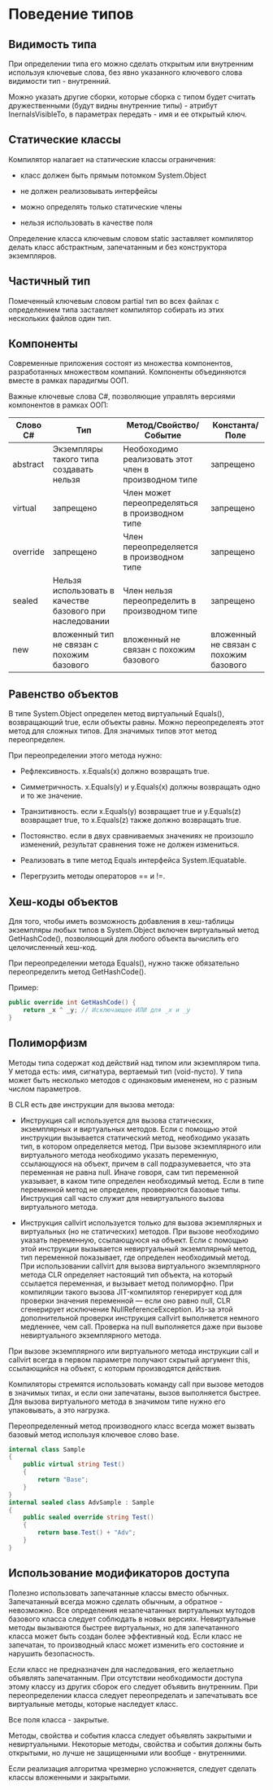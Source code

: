 # Поведение типов

## Видимость типа

При определении типа его можно сделать открытым или внутренним используя ключевые слова, без явно указанного ключевого слова видимости тип - внутренний.

Можно указать другие сборки, которые сборка с типом будет считать дружественными (будут видны внутренние типы) - атрибут InernalsVisibleTo, в параметрах передать - имя и ее открытый ключ. 

## Статические классы

Компилятор налагает на статические классы ограничения:

- класс должен быть прямым потомком System.Object

- не должен реализовывать интерфейсы

- можно определять только статические члены

- нельзя использовать в качестве поля

Определение класса ключевым словом static заставляет компилятор делать класс абстрактным, запечатанным и без конструктора экземпляров. 

## Частичный тип

Помеченный ключевым словом partial тип во всех файлах с определением типа заставляет компилятор собирать из этих нескольких файлов один тип.

## Компоненты

Современные приложения состоят из множества компонентов, разработанных множеством компаний. Компоненты объединяются вместе в рамках парадигмы ООП. 

Важные ключевые слова C#, позволяющие управлять версиями компонентов в рамках ООП:

Слово C# | Тип | Метод/Свойство/Событие | Константа/Поле
---------|-----|------------------------|-------------
abstract | Экземпляры такого типа создавать нельзя | Необоходимо реализовать этот член в производном типе | запрещено
virtual | запрещено | Член может переопределяться в производном типе | запрещено
override | запрещено | Член переопределяется в производном типе | запрещено
sealed | Нельзя использовать в качестве базового при наследовании | Член нельзя переопределить в производном типе | запрещено
new | вложенный тип не связан с похожим базового | вложенный не связан с похожим базового | вложенный не связан с похожим базового

## Равенство объектов

В типе System.Object определен метод виртуальный Equals(), возвращающий true, если объекты равны. Можно переопределеять этот метод для сложных типов. Для значимых типов этот метод переопределен. 

При переопределении этого метода нужно:

- Рефлексивность. x.Equals(x) должно возвращать true.

- Симметричность. x.Equals(y) и y.Equals(x) должны возвращать одно и то же значение.

- Транзитивность. если x.Equals(y) возвращает true и y.Equals(z) возвращает true, то x.Equals(z) также должно возвращать true.

- Постоянство. если в двух сравниваемых значениях не произошло изменений, результат сравнения тоже не должен измениться.

- Реализовать в типе метод Equals интерфейса System.IEquatable<T>.

- Перегрузить методы операторов == и !=.

## Хеш-коды объектов

Для того, чтобы иметь возможность добавления в хеш-таблицы экземпляры любых типов в System.Object включен виртуальный метод GetHashCode(), позволяющий для любого объекта вычислить его целочисленный хеш-код. 

При переопределении метода Equals(), нужно также обязательно переопределить метод GetHashCode(). 

Пример:

```csharp
public override int GetHashCode() {
    return _x ^ _y; // Исключающее ИЛИ для _x и _y
}
```

## Полиморфизм

Методы типа содержат код действий над типом или экземпляром типа. У метода есть: имя, сигнатура, вертаемый тип (void-пусто). У типа может быть несколько методов с одинаковым имененем, но с разным числом параметров. 

В CLR есть две инструкции для вызова метода:

- Инструкция call используется для вызова статических, экземплярных и виртуальных методов. Если с помощью этой инструкции вызывается статический метод, необходимо указать тип, в котором определяется метод. При вызове экземплярного или виртуального метода необходимо указать переменную, ссылающуюся на объект, причем в call подразумевается, что эта переменная не равна null. Иначе говоря, сам тип переменной указывает, в каком типе определен необходимый метод. Если в типе переменной метод не определен, проверяются базовые типы. Инструкция call часто служит для невиртуального вызова виртуального метода.

- Инструкция callvirt используется только для вызова экземплярных и виртуальных (но не статических) методов. При вызове необходимо указать переменную, ссылающуюся на объект. Если с помощью этой инструкции вызывается невиртуальный экземплярный метод, тип переменной показывает, где определен необходимый метод. При использовании callvirt для вызова виртуального экземплярного метода CLR определяет настоящий тип объекта, на который ссылается переменная, и вызывает метод полиморфно. При компиляции такого вызова JIT-компилятор генерирует код для проверки значения переменной — если оно равно null, CLR сгенерирует исключение NullReferenceException. Из-за этой дополнительной проверки инструкция callvirt выполняется немного медленнее, чем call. Проверка на null выполняется даже при вызове невиртуального экземплярного метода.

При вызове экземплярного или виртуального метода инструкции call и callvirt всегда в первом параметре получают скрытый аргумент this, ссылающийся на объект, с которым производятся действия.

Компиляторы стремятся использовать команду call при вызове методов в значимых типах, и если они запечатаны, вызов выполняется быстрее. Для вызова виртуального метода в значимом типе нужно его упаковывать, а это нагрузка.

Переопределенный метод производного класс всегда может вызвать базовый метод используя ключевое слово base.

```csharp
internal class Sample
{
    public virtual string Test()
    {
        return "Base";
    }
}
internal sealed class AdvSample : Sample
{
    public sealed override string Test()
    {
        return base.Test() + "Adv";
    }
}
```

## Использование модификаторов доступа

Полезно использовать запечатанные классы вместо обычных. Запечатанный всегда можно сделать обычным, а обратное - невозможно. Все определения незапечатанных виртуальных мутодов базового класса следует соблюдать в новых версиях. Невиртуальные методы вызываются быстрее виртуальных, но для запечатанного класса может быть создан более эффективный код. Если класс не запечатан, то производный класс может изменить его состояние и нарушить безопасность.

Если класс не предназначен для наследования, его желаетльно объявлять запечатанным. При отсутствии необходимости доступа этому классу из других сборок его следует объявить внутренним. При переопределении класса следует переопределать и запечатывать все виртуальные методы, которые наследует класс.

Все поля класса - закрытые. 

Методы, свойства и события класса следует объявлять закрытыми и невиртуальными. Некоторые методы, свойства и события должны быть открытыми, но лучше не защищенными или вообще - внутренними. 

Если реализация алгоритма чрезмерно усложняется, следует сделать классы вложенными и закрытыми.



